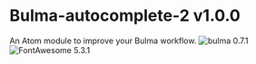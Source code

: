 # Bulma-autocomplete-2 v1.0.0
An Atom module to improve your Bulma workflow.
![bulma](https://bulma.io/images/bulma-logo.png) 0.7.1
![FontAwesome](https://upload.wikimedia.org/wikipedia/commons/thumb/5/5f/Font_Awesome_logomark_blue.svg/220px-Font_Awesome_logomark_blue.svg.png) 5.3.1
